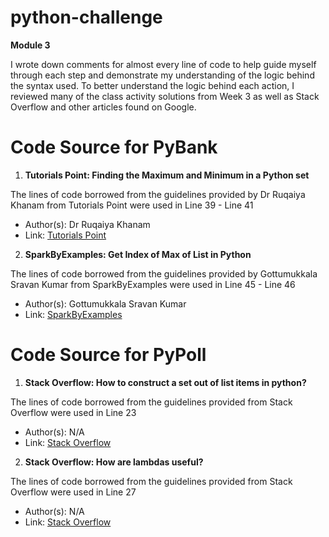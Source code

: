 # python-challenge

**Module 3**

I wrote down comments for almost every line of code to help guide myself through each step and demonstrate my understanding of the logic behind the syntax used.
To better understand the logic behind each action, I reviewed many of the class activity solutions from Week 3 as well as Stack Overflow and other articles found on Google. 

# Code Source for PyBank

1. **Tutorials Point: Finding the Maximum and Minimum in a Python set**

The lines of code borrowed from the guidelines provided by Dr Ruqaiya Khanam from Tutorials Point were used in Line 39 - Line 41
   - Author(s): Dr Ruqaiya Khanam
   - Link: [Tutorials Point](https://www.tutorialspoint.com/finding-the-maximum-and-minimum-in-a-python-set)
  
2. **SparkByExamples: Get Index of Max of List in Python**

The lines of code borrowed from the guidelines provided by Gottumukkala Sravan Kumar from SparkByExamples were used in Line 45 - Line 46
   - Author(s): Gottumukkala Sravan Kumar
   - Link: [SparkByExamples](https://sparkbyexamples.com/python/get-index-of-max-of-list-in-python/#:~:text=Using%20For%20Loop%20%26%20index(),index%20position%20in%20the%20list.)

# Code Source for PyPoll

1. **Stack Overflow: How to construct a set out of list items in python?**

The lines of code borrowed from the guidelines provided from Stack Overflow were used in Line 23
   - Author(s): N/A
   - Link: [Stack Overflow](https://stackoverflow.com/questions/15768757/how-to-construct-a-set-out-of-list-items-in-python)
     
2. **Stack Overflow: How are lambdas useful?**

The lines of code borrowed from the guidelines provided from Stack Overflow were used in Line 27
   - Author(s): N/A
   - Link: [Stack Overflow](https://stackoverflow.com/questions/890128/how-are-lambdas-useful/890188#890188)
  
